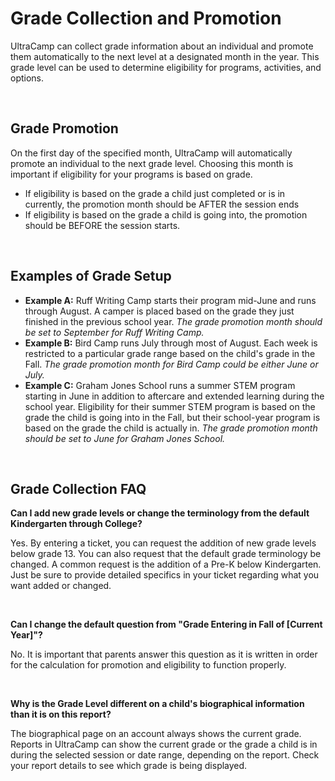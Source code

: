 # Grade Collection and Promotion
UltraCamp can collect grade information about an individual and promote them automatically to the next level at a designated month in the year. This grade level can be used to determine eligibility for programs, activities, and options.


 


## Grade Promotion


On the first day of the specified month, UltraCamp will automatically promote an individual to the next grade level. Choosing this month is important if eligibility for your programs is based on grade.


* If eligibility is based on the grade a child just completed or is in currently, the promotion month should be AFTER the session ends
* If eligibility is based on the grade a child is going into, the promotion should be BEFORE the session starts.


 


## Examples of Grade Setup


* **Example A:** Ruff Writing Camp starts their program mid-June and runs through August. A camper is placed based on the grade they just finished in the previous school year. *The grade promotion month should be set to September for Ruff Writing Camp.*
* **Example B:** Bird Camp runs July through most of August. Each week is restricted to a particular grade range based on the child's grade in the Fall. *The grade promotion month for Bird Camp could be either June or July.*
* **Example C:** Graham Jones School runs a summer STEM program starting in June in addition to aftercare and extended learning during the school year. Eligibility for their summer STEM program is based on the grade the child is going into in the Fall, but their school-year program is based on the grade the child is actually in. *The grade promotion month should be set to June for Graham Jones School.*


 


## Grade Collection FAQ


**Can I add new grade levels or change the terminology from the default Kindergarten through College?**


Yes. By entering a ticket, you can request the addition of new grade levels below grade 13. You can also request that the default grade terminology be changed. A common request is the addition of a Pre-K below Kindergarten. Just be sure to provide detailed specifics in your ticket regarding what you want added or changed.


 


**Can I change the default question from "Grade Entering in Fall of [Current Year]"?**


No. It is important that parents answer this question as it is written in order for the calculation for promotion and eligibility to function properly.


 


**Why is the Grade Level different on a child's biographical information than it is on this report?**


The biographical page on an account always shows the current grade. Reports in UltraCamp can show the current grade or the grade a child is in during the selected session or date range, depending on the report. Check your report details to see which grade is being displayed.

